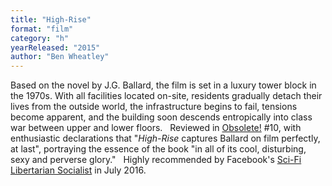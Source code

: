 ```yaml
---
title: "High-Rise"
format: "film"
category: "h"
yearReleased: "2015"
author: "Ben Wheatley"
---
```

Based on the novel by J.G. Ballard, the film is set in a  luxury tower block in the 1970s. With all facilities located on-site, residents  gradually detach their lives from the outside world, the infrastructure begins  to fail, tensions become apparent, and the building soon descends entropically  into class war between upper and lower floors.
 
Reviewed in <a href="http://obsolete-press.com/wp-content/uploads/2017/02/obso10finalwatermarksample.pdf"> Obsolete!</a> #10, with enthusiastic declarations that "_High-Rise_ captures Ballard on film perfectly, at last", portraying the essence of the book  "in all of its cool, disturbing, sexy and perverse glory."
 
Highly recommended by Facebook's <a href="https://www.facebook.com/scifilibibertariansocialist/?fref=ts">Sci-Fi  Libertarian Socialist</a> in July 2016.
 
